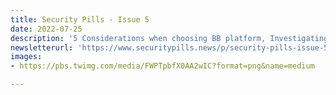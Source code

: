 ```yaml
---
title: Security Pills - Issue 5
date: 2022-07-25
description: '5 Considerations when choosing BB platform, Investigating a hacked Linode Server, Dependency Confusion vulnerabilities'
newsletterurl: 'https://www.securitypills.news/p/security-pills-issue-5'
images: 
- https://pbs.twimg.com/media/FWPTpbfX0AA2wIC?format=png&name=medium

--- 
```



